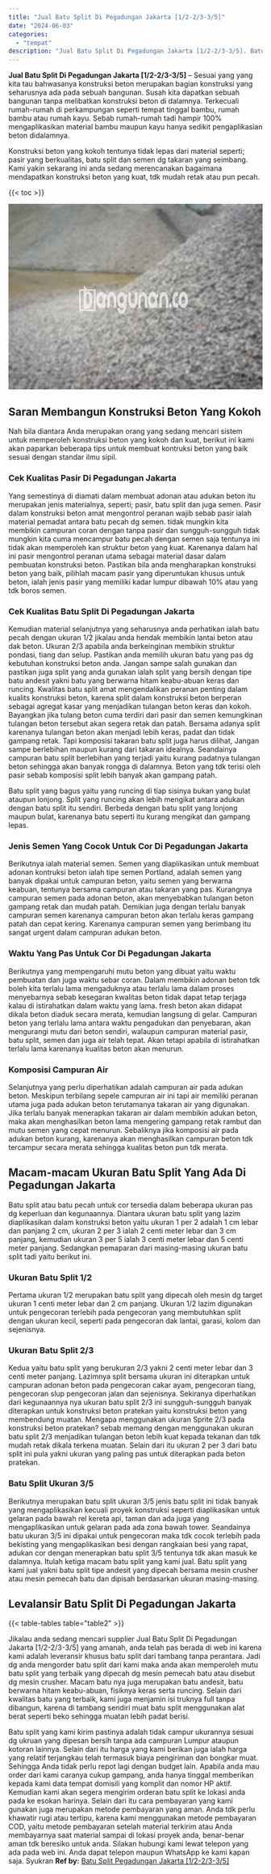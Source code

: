 ```yaml
---
title: "Jual Batu Split Di Pegadungan Jakarta [1/2-2/3-3/5]"
date: "2024-06-03"
categories: 
  - "tempat"
description: "Jual Batu Split Di Pegadungan Jakarta [1/2-2/3-3/5]. Batu split yang kami kirim pastinya adalah tidak campur ukurannya sesuai dg ukruan yang dipesan bersih t..."
---
```


**Jual Batu Split Di Pegadungan Jakarta \[1/2-2/3-3/5\]** – Sesuai yang yang kita tau bahwasanya konstruksi beton merupakan bagian konstruksi yang seharusnya ada pada sebuah bangunan. Susah kita dapatkan sebuah bangunan tanpa melibatkan konstruksi beton di dalamnya. Terkecuali rumah-rumah di perkampungan seperti tempat tinggal bambu, rumah bambu atau rumah kayu. Sebab rumah-rumah tadi hampir 100% mengaplikasikan material bambu maupun kayu hanya sedikit pengaplikasian beton didalamnya.

Konstruksi beton yang kokoh tentunya tidak lepas dari material seperti; pasir yang berkualitas, batu split dan semen dg takaran yang seimbang. Kami yakin sekarang ini anda sedang merencanakan bagaimana mendapatkan konstruksi beton yang kuat, tdk mudah retak atau pun pecah.

{{< toc >}}

![Jual Batu Split Di Pegadungan Jakarta [1/2-2/3-3/5]](/images/jual-batu-split-34.png)

## Saran Membangun Konstruksi Beton Yang Kokoh

Nah bila diantara Anda merupakan orang yang sedang mencari sistem untuk memperoleh konstruksi beton yang kokoh dan kuat, berikut ini kami akan paparkan beberapa tips untuk membuat kontruksi beton yang baik sesuai dengan standar ilmu sipil.

### Cek Kualitas Pasir Di Pegadungan Jakarta

Yang semestinya di diamati dalam membuat adonan atau adukan beton itu merupakan jenis materialnya, seperti; pasir, batu split dan juga semen. Pasir dalam konstruksi beton amat mengontrol peranan wajib sebab pasir ialah material pemadat antara batu pecah dg semen. tidak mungkin kita membikin campuran coran dengan tanpa pasir dan sungguh-sungguh tidak mungkin kita cuma mencampur batu pecah dengan semen saja tentunya ini tidak akan memperoleh kan struktur beton yang kuat. Karenanya dalam hal ini pasir mengontrol peranan utama sebagai material dasar dalam pembuatan konstruksi beton. Pastikan bila anda mengharapkan konstruksi beton yang baik, pilihlah macam pasir yang diperuntukan khusus untuk beton, ialah jenis pasir yang memiliki kadar lumpur dibawah 10% atau yang tdk boros semen.

### Cek Kualitas Batu Split Di Pegadungan Jakarta

Kemudian material selanjutnya yang seharusnya anda perhatikan ialah batu pecah dengan ukuran 1/2 jikalau anda hendak membikin lantai beton atau dak beton. Ukuran 2/3 apabila anda berkeinginan membikin struktur pondasi, tiang dan selup. Pastikan anda memilih ukuran batu yang pas dg kebutuhan konstruksi beton anda. Jangan sampe salah gunakan dan pastikan juga split yang anda gunakan ialah split yang bersih dengan tipe batu andesit yakni batu yang berwarna hitam keabu-abuan keras dan runcing. Kwalitas batu split amat mengendalikan peranan penting dalam kualits konstruksi beton, karena split dalam konstruksi beton berperan sebagai agregat kasar yang menjadikan tulangan beton keras dan kokoh. Bayangkan jika tulang beton cuma terdiri dari pasir dan semen kemungkinan tulangan beton tersebut akan segera retak dan patah. Bersama adanya split karenanya tulangan beton akan menjadi lebih keras, padat dan tidak gampang retak. Tapi komposisi takaran batu split juga harus dilihat, Jangan sampe berlebihan maupun kurang dari takaran idealnya. Seandainya campuran batu split berlebihan yang terjadi yaitu kurang padatnya tulangan beton sehingga akan banyak rongga di dalamnya. Beton yang tdk terisi oleh pasir sebab komposisi split lebih banyak akan gampang patah.

Batu split yang bagus yaitu yang runcing di tiap sisinya bukan yang bulat ataupun lonjong. Split yang runcing akan lebih mengikat antara adukan dengan batu split itu sendiri. Berbeda dengan batu split yang lonjong maupun bulat, karenanya batu seperti itu kurang mengikat dan gampang lepas.

### Jenis Semen Yang Cocok Untuk Cor Di Pegadungan Jakarta

Berikutnya ialah material semen. Semen yang diaplikasikan untuk membuat adonan kontruksi beton ialah tipe semen Portland, adalah semen yang banyak dipakai untuk campuran beton, yaitu semen yang berwarna keabuan, tentunya bersama campuran atau takaran yang pas. Kurangnya campuran semen pada adonan beton, akan menyebabkan tulangan beton gampang retak dan mudah patah. Demikian juga dengan terlalu banyak campuran semen karenanya campuran beton akan terlalu keras gampang patah dan cepat kering. Karenanya campuran semen yang berimbang itu sangat urgent dalam campuran adukan beton.

### Waktu Yang Pas Untuk Cor Di Pegadungan Jakarta

Berikutnya yang mempengaruhi mutu beton yang dibuat yaitu waktu pembuatan dan juga waktu sebar coran. Dalam membikin adonan beton tdk boleh kita terlalu lama mengaduknya atau terlalu lama dalam proses menyebarnya sebab kesegaran kwalitas beton tidak dapat tetap terjaga kalau di istirahatkan dalam waktu yang lama. fresh beton akan didapat dikala beton diaduk secara merata, kemudian langsung di gelar. Campuran beton yang terlalu lama antara waktu pengadukan dan penyebaran, akan mengurangi mutu dari beton sendiri, walaupun campuran material pasir, batu split, semen dan juga air telah tepat. Akan tetapi apabila di istirahatkan terlalu lama karenanya kualitas beton akan menurun.

### Komposisi Campuran Air

Selanjutnya yang perlu diperhatikan adalah campuran air pada adukan beton. Meskipun terbilang sepele campuran air ini tapi air memiliki peranan utama juga pada adukan beton terutamanya takaran air yang digunakan. Jika terlalu banyak menerapkan takaran air dalam membikin adukan beton, maka akan menghasilkan beton lama mengering gampang retak rambut dan mutu semen yang cepat menurun. Sebaliknya jika komposisi air pada adukan beton kurang, karenanya akan menghasilkan campuran beton tdk tercampur secara merata sehingga kualitas beton pun tdk merata.

## Macam-macam Ukuran Batu Split Yang Ada Di Pegadungan Jakarta

Batu split atau batu pecah untuk cor tersedia dalam beberapa ukuran pas dg keperluan dan kegunaannya. Diantara ukuran batu split yang lazim diaplikasikan dalam konstruksi beton yaitu ukuran 1 per 2 adalah 1 cm lebar dan panjang 2 cm, ukuran 2 per 3 ialah 2 centi meter lebar dan 3 cm panjang, kemudian ukuran 3 per 5 ialah 3 centi meter lebar dan 5 centi meter panjang. Sedangkan pemaparan dari masing-masing ukuran batu split tadi yaitu berikut ini.

### Ukuran Batu Split 1/2

Pertama ukuran 1/2 merupakan batu split yang dipecah oleh mesin dg target ukuran 1 centi meter lebar dan 2 cm panjang. Ukuran 1/2 lazim digunakan untuk pengecoran terlebih pada pengecoran yang membutuhkan split dengan ukuran kecil, seperti pada pengecoran dak lantai, garasi, kolom dan sejenisnya.

### Ukuran Batu Split 2/3

Kedua yaitu batu split yang berukuran 2/3 yakni 2 centi meter lebar dan 3 centi meter panjang. Lazimnya split bersama ukuran ini diterapkan untuk campuran adonan beton pada pengecoran cakar ayam, pengecoran tiang, pengecoran slup pengecoran jalan dan sejenisnya. Sekiranya diperhatikan dari kegunaannya nya ukuran batu split 2/3 ini sungguh-sungguh banyak diterapkan untuk konstruksi beton pratekan yaitu konstruksi beton yang membendung muatan. Mengapa menggunakan ukuran Sprite 2/3 pada konstruksi beton pratekan? sebab memang dengan menggunakan ukuran batu split 2/3 menjadikan tulangan beton lebih kuat kepada tekanan dan tdk mudah retak dikala terkena muatan. Selain dari itu ukuran 2 per 3 dari batu split ini pula yakni ukuran yang paling pas untuk diterapkan pada beton pratekan.

### Batu Split Ukuran 3/5

Berikutnya merupakan batu split ukuran 3/5 jenis batu split ini tidak banyak yang mengaplikasikan kecuali proyek konstruksi seperti diaplikasikan untuk gelaran pada bawah rel kereta api, taman dan ada juga yang mengaplikasikan untuk gelaran pada ada zona bawah tower. Seandainya batu ukuran 3/5 ini dipakai untuk pengecoran maka tdk cocok terlebih pada bekisting yang mengaplikasikan besi dengan rangkaian besi yang rapat, adukan cor dengan menerapkan batu split 3/5 tentunya tdk akan masuk ke dalamnya. Itulah ketiga macam batu split yang kami jual. Batu split yang kami jual yakni batu split tipe andesit yang dipecah bersama mesin crusher atau mesin pemecah batu dan dipisah berdasarkan ukuran masing-masing.

## Levalansir Batu Split Di Pegadungan Jakarta

{{< table-tables table="table2" >}}

Jikalau anda sedang mencari supplier Jual Batu Split Di Pegadungan Jakarta \[1/2-2/3-3/5\] yang amanah, anda telah pas berada di web ini karena kami adalah leveransir khusus batu split dari tambang tanpa perantara. Jadi dg anda mengorder batu split dari kami maka anda akan memperoleh mutu batu split yang terbaik yang dipecah dg mesin pemecah batu atau disebut dg mesin crusher. Macam batu nya juga merupakan batu andesit, batu berwarna hitam keabu-abuan, fisiknya keras serta runcing. Selain dari kwalitas batu yang terbaik, kami juga menjamin isi truknya full tanpa dibangun, karena di tambang sendiri muat batu split menggunakan alat berat seperti beko sehingga muatan lebih padat berisi.

Batu split yang kami kirim pastinya adalah tidak campur ukurannya sesuai dg ukruan yang dipesan bersih tanpa ada campuran Lumpur ataupun kotoran lainnya. Selain dari itu harga yang kami berikan juga ialah harga yang relatif terjangkau telah termasuk biaya pengiriman dan bongkar muat. Sehingga Anda tidak perlu repot lagi dengan budget lain. Apabila anda mau order dari kami caranya cukup gampang, anda hanya tinggal memberikan kepada kami data tempat domisili yang komplit dan nomor HP aktif. Kemudian kami akan segera mengirim orderan batu split ke lokasi anda pada ke esokan harinya. Selain dari itu cara pembayaran yang kami gunakan juga merupakan metode pembayaran yang aman. Anda tdk perlu khawatir rugi atau tertipu, karena kami menggunakan metode pembayaran COD, yaitu metode pembayaran setelah material terkirim atau Anda membayarnya saat material sampai di lokasi proyek anda, benar-benar aman tdk beresiko untuk anda. Silakan hubungi kami lewat telepon yang ada pada web ini. Anda dapat telepon maupun WhatsApp ke kami kapan saja. Syukran
**Ref by:** [Batu Split Pegadungan Jakarta [1/2-2/3-3/5]](https://id.wikipedia.org/wiki/Batu)
